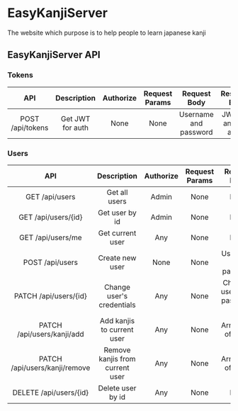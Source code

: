 # EasyKanjiServer
The website which purpose is to help people to learn japanese kanji


## EasyKanjiServer API

### Tokens

|  API             | Description      | Authorize | Request Params | Request Body          | Response Body              |
| :--------------: | :--------------: | :-------: | :------------: | :-------------------: | :------------------------: |
| POST /api/tokens | Get JWT for auth |  None     | None           | Username and password | JWT, role and id of a user |

### Users

|  API                          | Description                     | Authorize | Request Params | Request Body                      | Response Body              |
| :---------------------------: | :-----------------------------: | :-------: | :------------: | :-------------------------------: | :------------------------: |
| GET /api/users                | Get all users                   |  Admin    | None           | None                              | Array of users             |
| GET /api/users/{id}           | Get user by id                  | Admin     | None           | None                              | User                       |
| GET /api/users/me             | Get current user                | Any       | None           | None                              | User                       |
| POST /api/users               | Create new user                 | None      | None           | Username and password             | User                       |
| PATCH /api/users/{id}         | Change user's credentials       | Any       | None           | Changes: username, password, role | No content                 |
| PATCH /api/users/kanji/add    | Add kanjis to current user      | Any       | None           | Array of id of kanjis             | No content                 |
| PATCH /api/users/kanji/remove | Remove kanjis from current user | Any       | None           | Array of id of kanjis             | No content                 |
| DELETE /api/users/{id}        | Delete user by id               | Any       | None           | None                              | No content                 |
